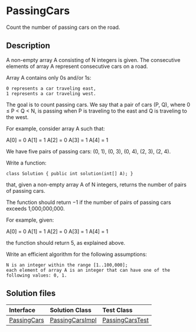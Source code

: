 # PassingCars

Count the number of passing cars on the road.

## Description

A non-empty array A consisting of N integers is given. The consecutive elements of array A represent consecutive cars on a road.

Array A contains only 0s and/or 1s:

	0 represents a car traveling east,
	1 represents a car traveling west.

The goal is to count passing cars. We say that a pair of cars (P, Q), where 0 ≤ P < Q < N, is passing when P is traveling to the east and Q is traveling to the west.

For example, consider array A such that:

  A[0] = 0
  A[1] = 1
  A[2] = 0
  A[3] = 1
  A[4] = 1

We have five pairs of passing cars: (0, 1), (0, 3), (0, 4), (2, 3), (2, 4).

Write a function:

	class Solution { public int solution(int[] A); }

that, given a non-empty array A of N integers, returns the number of pairs of passing cars.

The function should return −1 if the number of pairs of passing cars exceeds 1,000,000,000.

For example, given:

  A[0] = 0
  A[1] = 1
  A[2] = 0
  A[3] = 1
  A[4] = 1

the function should return 5, as explained above.

Write an efficient algorithm for the following assumptions:

	N is an integer within the range [1..100,000];
	each element of array A is an integer that can have one of the following values: 0, 1.

## Solution files

|  Interface | Solution Class  | Test Class  |
| :------------ | :------------ | :------------ |
| [PassingCars](../../../src/main/java/com/iamandu/codechallenger/problems/codility/prefixsums/PassingCars.java)  |  [PassingCarsImpl](../../../src/main/java/com/iamandu/codechallenger/solutions/wescley/codility/prefixsums/PassingCarsImpl.java) | [PassingCarsTest](../../../src/test/java/com/iamandu/codechallenger/solutions/wescley/codility/prefixsums/PassingCarsTest.java)  |
